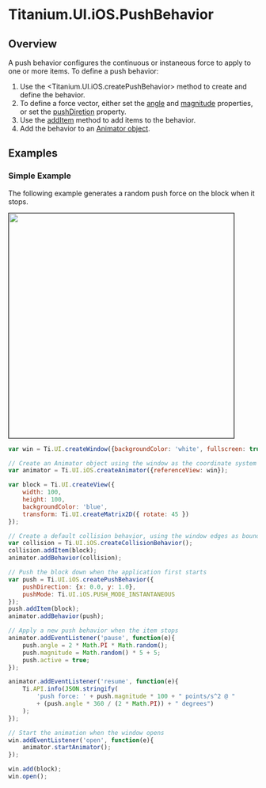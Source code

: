 # Titanium.UI.iOS.PushBehavior

<TypeHeader/>

## Overview

A push behavior configures the continuous or instaneous force to apply to one or more items. To
define a push behavior:

  1. Use the <Titanium.UI.iOS.createPushBehavior> method to create and define the behavior.
  2. To define a force vector, either set the
     [angle](Titanium.UI.iOS.PushBehavior.angle) and
     [magnitude](Titanium.UI.iOS.PushBehavior.magnitude) properties, or set the
     [pushDiretion](Titanium.UI.iOS.PushBehavior.pushDirection) property.
  3. Use the [addItem](Titanium.UI.iOS.PushBehavior.addItem) method to add items to the behavior.
  4. Add the behavior to an [Animator object](Titanium.UI.iOS.Animator).

## Examples

### Simple Example

The following example generates a random push force on the block when it stops.

<img src="images/animator/pushforce.gif" height="455" style="border:1px solid black"/>

``` js
var win = Ti.UI.createWindow({backgroundColor: 'white', fullscreen: true});

// Create an Animator object using the window as the coordinate system
var animator = Ti.UI.iOS.createAnimator({referenceView: win});

var block = Ti.UI.createView({
    width: 100,
    height: 100,
    backgroundColor: 'blue',
    transform: Ti.UI.createMatrix2D({ rotate: 45 })
});

// Create a default collision behavior, using the window edges as boundaries
var collision = Ti.UI.iOS.createCollisionBehavior();
collision.addItem(block);
animator.addBehavior(collision);

// Push the block down when the application first starts
var push = Ti.UI.iOS.createPushBehavior({
    pushDirection: {x: 0.0, y: 1.0},
    pushMode: Ti.UI.iOS.PUSH_MODE_INSTANTANEOUS
});
push.addItem(block);
animator.addBehavior(push);

// Apply a new push behavior when the item stops
animator.addEventListener('pause', function(e){
    push.angle = 2 * Math.PI * Math.random();
    push.magnitude = Math.random() * 5 + 5;
    push.active = true;
});

animator.addEventListener('resume', function(e){
    Ti.API.info(JSON.stringify(
        'push force: ' + push.magnitude * 100 + " points/s^2 @ "
        + (push.angle * 360 / (2 * Math.PI)) + " degrees")
    );
});

// Start the animation when the window opens
win.addEventListener('open', function(e){
    animator.startAnimator();
});

win.add(block);
win.open();
```


<ApiDocs/>
